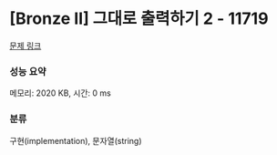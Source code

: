 # [Bronze II] 그대로 출력하기 2 - 11719 

[문제 링크](https://www.acmicpc.net/problem/11719) 

### 성능 요약

메모리: 2020 KB, 시간: 0 ms

### 분류

구현(implementation), 문자열(string)

